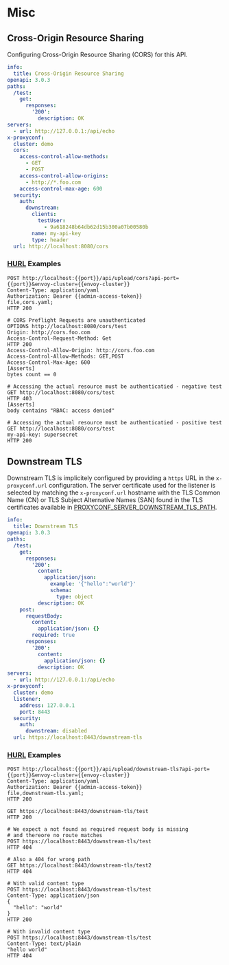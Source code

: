 # Misc
## Cross-Origin Resource Sharing


Configuring Cross-Origin Resource Sharing (CORS) for this API.


```yaml title="OpenAPI Specification"
info:
  title: Cross-Origin Resource Sharing
openapi: 3.0.3
paths:
  /test:
    get:
      responses:
        '200':
          description: OK
servers:
  - url: http://127.0.0.1:/api/echo
x-proxyconf:
  cluster: demo
  cors:
    access-control-allow-methods:
      - GET
      - POST
    access-control-allow-origins:
      - http://*.foo.com
    access-control-max-age: 600
  security:
    auth:
      downstream:
        clients:
          testUser:
            - 9a618248b64db62d15b300a07b00580b
        name: my-api-key
        type: header
  url: http://localhost:8080/cors

```

<h3><a href="https://hurl.dev" target="_blank">HURL</a> Examples</h3>
<div class="hurl"><pre><code class="language-hurl"><span class="hurl-entry"><span class="request"><span class="line"><span class="method">POST</span> <span class="url">http://localhost:{{port}}/api/upload/cors?api-port={{port}}&amp;envoy-cluster={{envoy-cluster}}</span></span>
<span class="line"><span class="string">Content-Type</span>: <span class="string">application/yaml</span></span>
<span class="line"><span class="string">Authorization</span>: <span class="string">Bearer {{admin-access-token}}</span></span>
<span class="line">file,<span class="filename">cors.yaml</span>;</span>
</span><span class="response"><span class="line"><span class="version">HTTP</span> <span class="number">200</span></span>
</span></span><span class="hurl-entry"><span class="request"><span class="line"></span>
<span class="line"></span><span class="comment"># CORS Preflight Requests are unauthenticated</span>
<span class="line"><span class="method">OPTIONS</span> <span class="url">http://localhost:8080/cors/test</span></span>
<span class="line"><span class="string">Origin</span>: <span class="string">http://cors.foo.com</span></span>
<span class="line"><span class="string">Access-Control-Request-Method</span>: <span class="string">Get</span></span>
</span><span class="response"><span class="line"><span class="version">HTTP</span> <span class="number">200</span></span>
<span class="line"><span class="string">Access-Control-Allow-Origin</span>: <span class="string">http://cors.foo.com</span></span>
<span class="line"><span class="string">Access-Control-Allow-Methods</span>: <span class="string">GET,POST</span></span>
<span class="line"><span class="string">Access-Control-Max-Age</span>: <span class="string">600</span></span>
<span class="line"><span class="section-header">[Asserts]</span></span>
<span class="line"><span class="query-type">bytes</span> <span class="filter-type">count</span> <span class="predicate-type">==</span> <span class="number">0</span></span>
</span></span><span class="hurl-entry"><span class="request"><span class="line"></span>
<span class="line"></span><span class="comment"># Accessing the actual resource must be authenticatied - negative test</span>
<span class="line"><span class="method">GET</span> <span class="url">http://localhost:8080/cors/test</span></span>
</span><span class="response"><span class="line"><span class="version">HTTP</span> <span class="number">403</span></span>
<span class="line"><span class="section-header">[Asserts]</span></span>
<span class="line"><span class="query-type">body</span> <span class="predicate-type">contains</span> <span class="string">"RBAC: access denied"</span></span>
</span></span><span class="hurl-entry"><span class="request"><span class="line"></span>
<span class="line"></span><span class="comment"># Accessing the actual resource must be authenticatied - positive test</span>
<span class="line"><span class="method">GET</span> <span class="url">http://localhost:8080/cors/test</span></span>
<span class="line"><span class="string">my-api-key</span>: <span class="string">supersecret</span></span>
</span><span class="response"><span class="line"><span class="version">HTTP</span> <span class="number">200</span></span>
</span></span></code></pre>
</div>

## Downstream TLS


Downstream TLS is implicitely configured by providing a `https` URL in the `x-proxyconf.url` configuration. The server certificate used for the listener is selected by matching the `x-proxyconf.url` hostname with the TLS Common Name (CN) or TLS Subject Alternative Names (SAN) found in the TLS certificates available in [PROXYCONF_SERVER_DOWNSTREAM_TLS_PATH](../config/environment.md/#proxyconf_server_downstream_tls_path).


```yaml title="OpenAPI Specification"
info:
  title: Downstream TLS
openapi: 3.0.3
paths:
  /test:
    get:
      responses:
        '200':
          content:
            application/json:
              example: '{"hello":"world"}'
              schema:
                type: object
          description: OK
    post:
      requestBody:
        content:
          application/json: {}
        required: true
      responses:
        '200':
          content:
            application/json: {}
          description: OK
servers:
  - url: http://127.0.0.1:/api/echo
x-proxyconf:
  cluster: demo
  listener:
    address: 127.0.0.1
    port: 8443
  security:
    auth:
      downstream: disabled
  url: https://localhost:8443/downstream-tls

```

<h3><a href="https://hurl.dev" target="_blank">HURL</a> Examples</h3>
<div class="hurl"><pre><code class="language-hurl"><span class="hurl-entry"><span class="request"><span class="line"><span class="method">POST</span> <span class="url">http://localhost:{{port}}/api/upload/downstream-tls?api-port={{port}}&amp;envoy-cluster={{envoy-cluster}}</span></span>
<span class="line"><span class="string">Content-Type</span>: <span class="string">application/yaml</span></span>
<span class="line"><span class="string">Authorization</span>: <span class="string">Bearer {{admin-access-token}}</span></span>
<span class="line">file,<span class="filename">downstream-tls.yaml</span>;</span>
</span><span class="response"><span class="line"><span class="version">HTTP</span> <span class="number">200</span></span>
</span></span><span class="hurl-entry"><span class="request"><span class="line"></span>
<span class="line"><span class="method">GET</span> <span class="url">https://localhost:8443/downstream-tls/test</span></span>
</span><span class="response"><span class="line"><span class="version">HTTP</span> <span class="number">200</span></span>
</span></span><span class="hurl-entry"><span class="request"><span class="line"></span>
<span class="line"></span><span class="comment"># We expect a not found as required request body is missing </span>
<span class="line"></span><span class="comment"># and thereore no route matches</span>
<span class="line"><span class="method">POST</span> <span class="url">https://localhost:8443/downstream-tls/test</span></span>
</span><span class="response"><span class="line"><span class="version">HTTP</span> <span class="number">404</span></span>
</span></span><span class="hurl-entry"><span class="request"><span class="line"></span>
<span class="line"></span><span class="comment"># Also a 404 for wrong path</span>
<span class="line"><span class="method">GET</span> <span class="url">https://localhost:8443/downstream-tls/test2</span></span>
</span><span class="response"><span class="line"><span class="version">HTTP</span> <span class="number">404</span></span>
</span></span><span class="hurl-entry"><span class="request"><span class="line"></span>
<span class="line"></span><span class="comment"># With valid content type </span>
<span class="line"><span class="method">POST</span> <span class="url">https://localhost:8443/downstream-tls/test</span></span>
<span class="line"><span class="string">Content-Type</span>: <span class="string">application/json</span></span>
<span class="json"><span class="line">{</span>
<span class="line">  "hello": "world"</span>
<span class="line">}</span></span>
</span><span class="response"><span class="line"><span class="version">HTTP</span> <span class="number">200</span></span>
</span></span><span class="hurl-entry"><span class="request"><span class="line"></span>
<span class="line"></span><span class="comment"># With invalid content type </span>
<span class="line"><span class="method">POST</span> <span class="url">https://localhost:8443/downstream-tls/test</span></span>
<span class="line"><span class="string">Content-Type</span>: <span class="string">text/plain</span></span>
<span class="json"><span class="line">"hello world"</span></span>
</span><span class="response"><span class="line"><span class="version">HTTP</span> <span class="number">404</span></span>
</span></span></code></pre>
</div>
